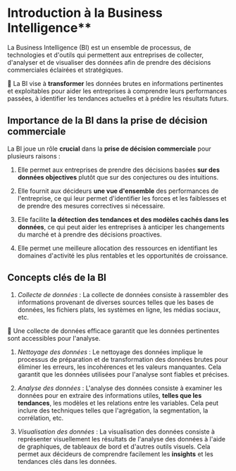 
# Introduction à la Business Intelligence**

La Business Intelligence (BI) est un ensemble de processus, de technologies et d'outils qui permettent aux entreprises de collecter, d'analyser et de visualiser des données afin de prendre des décisions commerciales éclairées et stratégiques. 

:rocket: La BI vise à **transformer** les données brutes en informations pertinentes et exploitables pour aider les entreprises à comprendre leurs performances passées, à identifier les tendances actuelles et à prédire les résultats futurs.

## Importance de la BI dans la prise de décision commerciale

La BI joue un rôle **crucial** dans la **prise de décision commerciale** pour plusieurs raisons :

1. Elle permet aux entreprises de prendre des décisions basées **sur des données objectives** plutôt que sur des conjectures ou des intuitions.
   
1. Elle fournit aux décideurs **une vue d'ensemble** des performances de l'entreprise, ce qui leur permet d'identifier les forces et les faiblesses et de prendre des mesures correctives si nécessaire.
   
1. Elle facilite **la détection des tendances et des modèles cachés dans les données**, ce qui peut aider les entreprises à anticiper les changements du marché et à prendre des décisions proactives.

1. Elle permet une meilleure allocation des ressources en identifiant les domaines d'activité les plus rentables et les opportunités de croissance.

## Concepts clés de la BI

1. *Collecte de données* : La collecte de données consiste à rassembler des informations provenant de diverses sources telles que les bases de données, les fichiers plats, les systèmes en ligne, les médias sociaux, etc. 

:rocket: Une collecte de données efficace garantit que les données pertinentes sont accessibles pour l'analyse.
  
1. *Nettoyage des données* : Le nettoyage des données implique le processus de préparation et de transformation des données brutes pour éliminer les erreurs, les incohérences et les valeurs manquantes. Cela garantit que les données utilisées pour l'analyse sont fiables et précises.

1. *Analyse des données* : L'analyse des données consiste à examiner les données pour en extraire des informations utiles, **telles que les tendances**, les modèles et les relations entre les variables. Cela peut inclure des techniques telles que l'agrégation, la segmentation, la corrélation, etc.

1. *Visualisation des données* : La visualisation des données consiste à représenter visuellement les résultats de l'analyse des données à l'aide de graphiques, de tableaux de bord et d'autres outils visuels. Cela permet aux décideurs de comprendre facilement les **insights** et les tendances clés dans les données.
